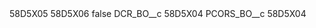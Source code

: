 <?xml version="1.0" encoding="UTF-8"?>
<CustomMetadata xmlns="http://soap.sforce.com/2006/04/metadata" xmlns:xsi="http://www.w3.org/2001/XMLSchema-instance" xmlns:xsd="http://www.w3.org/2001/XMLSchema">
    <description>58D5X05</description>
    <label>58D5X06</label>
    <protected>false</protected>
    <values>
        <field>DCR_BO__c</field>
        <value xsi:type="xsd:string">58D5X04</value>
    </values>
    <values>
        <field>PCORS_BO__c</field>
        <value xsi:type="xsd:string">58D5X04</value>
    </values>
</CustomMetadata>
